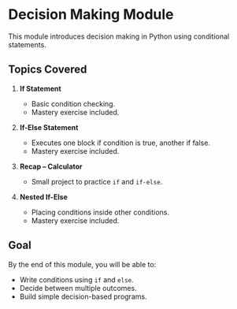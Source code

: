 # Decision Making Module

This module introduces decision making in Python using conditional statements.

## Topics Covered

1. **If Statement**  
   - Basic condition checking.  
   - Mastery exercise included.

2. **If-Else Statement**  
   - Executes one block if condition is true, another if false.  
   - Mastery exercise included.

3. **Recap – Calculator**  
   - Small project to practice `if` and `if-else`.  

4. **Nested If-Else**  
   - Placing conditions inside other conditions.  
   - Mastery exercise included.

## Goal
By the end of this module, you will be able to:
- Write conditions using `if` and `else`.
- Decide between multiple outcomes.
- Build simple decision-based programs.
